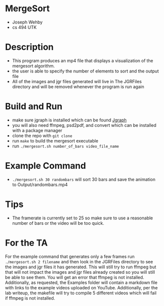 # MergeSort
- Joseph Wehby
- cs 494 UTK

# Description
- This program produces an mp4 file that displays a visualization of the mergesort algorithm. 
- the user is able to specify the number of elements to sort and the output file
- All of the images and jgr files generated will live in The JGRFiles directory and will be removed whenever the program is run again

# Build and Run
- make sure jgraph is installed which can be found [Jgraph](https://web.eecs.utk.edu/~jplank/plank/jgraph/jgraph.html)
- you will also need ffmpeg, psd2pdf, and convert which can be installed with a package manager
- clone the repo with `git clone`
- run `make` to build the mergesort executable
- run `./mergesort.sh number_of_bars video_file_name`

# Example Command
- `./mergesort.sh 30 randombars` will sort 30 bars and save the animation to Output/randombars.mp4

# Tips
- The framerate is currently set to 25 so make sure to use a reasonable number of bars or the video will be too quick.

# For the TA
For the example command that generates only a few frames run `./mergesort.sh 2 filename` and then look in the JGRFiles directory to see the images and jgr files it has generated. This will still try to run ffmpeg but that will not impact the images and jgr files already created so you will still be able to see them. You will get an error that ffmpeg is not installed. Additionally, as requested, the Examples folder will contain a markdown file with links to the example videos uploaded on YouTube. Additionally, per the lab writeup, the makefile will try to compile 5 different videos which will fail if ffmpeg is not installed. 
